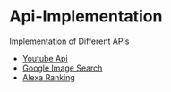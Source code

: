 # Api-Implementation
Implementation of Different APIs

- [Youtube Api](Youtube%20Api)
- [Google Image Search](Google%20Image%20Search)
- [Alexa Ranking](Alexa%20Ranking)
